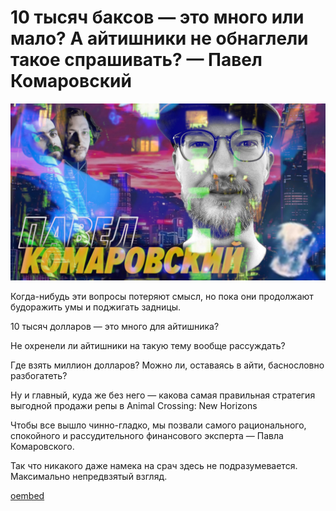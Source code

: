 # 10 тысяч баксов — это много или мало? А айтишники не обнаглели такое спрашивать? — Павел Комаровский

![preview](./preview.jpg)

Когда-нибудь эти вопросы потеряют смысл, но пока они продолжают будоражить умы и поджигать задницы. 

10 тысяч долларов — это много для айтишника?

Не охренели ли айтишники на такую тему вообще рассуждать?

Где взять миллион долларов? Можно ли, оставаясь в айти, баснословно разбогатеть?

Ну и главный, куда же без него — какова самая правильная стратегия выгодной продажи репы в Animal Crossing: New Horizons

Чтобы все вышло чинно-гладко, мы позвали самого рационального, спокойного и рассудительного финансового эксперта — Павла Комаровского. 

Так что никакого даже намека на срач здесь не подразумевается. Максимально непредвзятый взгляд. 

[oembed](https://youtu.be/78Ek3FOiIuI)